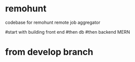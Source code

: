 # remohunt
codebase for remohunt remote job aggregator


#start with building front end
#then db 
#then backend 
MERN

# from develop branch
